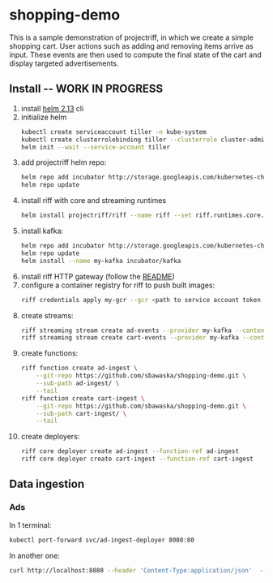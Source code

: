 # shopping-demo

This is a sample demonstration of projectriff, in which we create a simple shopping cart.
User actions such as adding and removing items arrive as input. These events are then used
to compute the final state of the cart and display targeted advertisements.


## Install -- WORK IN PROGRESS

1. install [helm 2.13](https://github.com/helm/helm/releases/tag/v2.13.1) cli
1. initialize helm
    ```sh
    kubectl create serviceaccount tiller -n kube-system
    kubectl create clusterrolebinding tiller --clusterrole cluster-admin --serviceaccount kube-system:tiller
    helm init --wait --service-account tiller
    ```
1. add projectriff helm repo:
    ```sh
    helm repo add incubator http://storage.googleapis.com/kubernetes-charts-incubator
    helm repo update
    ```
1. install riff with core and streaming runtimes
    ```sh
    helm install projectriff/riff --name riff --set riff.runtimes.core.enabled=true --set riff.runtimes.streaming.enabled=true --devel
    ```
1. install kafka:
    ```sh
    helm repo add incubator http://storage.googleapis.com/kubernetes-charts-incubator
    helm repo update
    helm install --name my-kafka incubator/kafka
    ```
1. install riff HTTP gateway (follow the [README](https://github.com/projectriff/http-gateway))
1. configure a container registry for riff to push built images:
    ```sh
    riff credentials apply my-gcr --gcr <path to service account token file> --set-default-image-prefix
    ```
1. create streams:
    ```sh
    riff streaming stream create ad-events --provider my-kafka --content-type application/json
    riff streaming stream create cart-events --provider my-kafka --content-type application/json
    ```
1. create functions:
    ```sh
    riff function create ad-ingest \
        --git-repo https://github.com/sbawaska/shopping-demo.git \
        --sub-path ad-ingest/ \
        --tail
    riff function create cart-ingest \
        --git-repo https://github.com/sbawaska/shopping-demo.git \
        --sub-path cart-ingest/ \
        --tail
    ```
1. create deployers:
    ```sh
   riff core deployer create ad-ingest --function-ref ad-ingest
   riff core deployer create cart-ingest --function-ref cart-ingest
    ```
   
## Data ingestion

### Ads

In 1 terminal:
```sh
kubectl port-forward svc/ad-ingest-deployer 8080:80
```
In another one:
```sh
curl http://localhost:8080 --header 'Content-Type:application/json'  --data '{"itemId": 123, "message": "some great product"}'
```